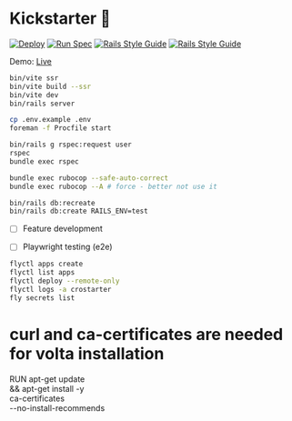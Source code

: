# Kickstarter 🎉

[![Deploy](https://github.com/lakshmaji/kickstarter/actions/workflows/build.yml/badge.svg?branch=main)](https://github.com/lakshmaji/kickstarter/actions/workflows/build.yml) [![Run Spec](https://github.com/lakshmaji/kickstarter/actions/workflows/spec.yml/badge.svg?branch=main)](https://github.com/lakshmaji/kickstarter/actions/workflows/spec.yml) [![Rails Style Guide](https://img.shields.io/badge/code_style-rubocop-brightgreen.svg)](https://github.com/rubocop/rubocop-rails) [![Rails Style Guide](https://img.shields.io/badge/code_style-community-brightgreen.svg)](https://rails.rubystyle.guide)


Demo: [Live](https://crostarter.fly.dev/)


```bash
bin/vite ssr
bin/vite build --ssr
bin/vite dev
bin/rails server
```

```bash
cp .env.example .env
foreman -f Procfile start
```

```bash
bin/rails g rspec:request user
rspec
bundle exec rspec
```

```bash
bundle exec rubocop --safe-auto-correct
bundle exec rubocop --A # force - better not use it
```

```bash
bin/rails db:recreate
bin/rails db:create RAILS_ENV=test
```


- [ ] Feature development
- [ ] Playwright testing (e2e)


```bash
flyctl apps create 
flyctl list apps
flyctl deploy --remote-only
flyctl logs -a crostarter
fly secrets list
```


# curl and ca-certificates are needed for volta installation
RUN apt-get update \
    && apt-get install -y \
    ca-certificates \
    --no-install-recommends

